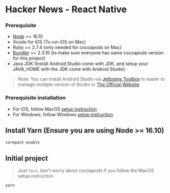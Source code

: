 # Hacker News - React Native

### Prerequisite

- [Node](https://nodejs.org/en/) >= 16.10
- Xcode for iOS (To run iOS on Mac)
- Ruby == 2.7.4 (only needed for cocoapods on Mac)
- [Bundler](https://bundler.io/) >= 2.3.10 (to make sure everyone has same cocoapods version for this project)
- Java JDK (Install Android Studio come with JDK, and setup your JAVA_HOME with the JDK come with Android Studio)

> Note: You can install Android Studio via [Jetbrains Toolbox](https://www.jetbrains.com/lp/toolbox/) to easier to manage multiple version of Studio or [The Official Website](https://developer.android.com/studio)

### Prerequisite installation

- For iOS, follow MacOS [setup instruction](./.docs/SETUP_MACOS.md)
- For Windows, follow Windows [setup instruction](./.docs/SETUP_WINDOWS.md)

## Install Yarn (Ensure you are using Node >= 16.10)

```sh
corepack enable
```

## Initial project

> Just `Yarn`, don't worry about cocoapods if you follow the MacOS setup instruction

```sh
yarn
```
